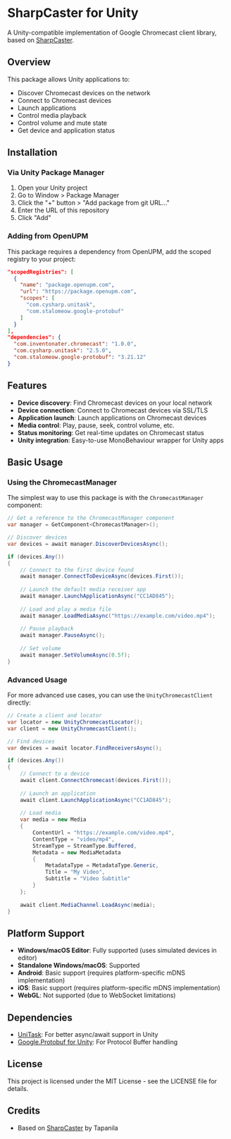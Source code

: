 # SharpCaster for Unity

A Unity-compatible implementation of Google Chromecast client library, based on [SharpCaster](https://github.com/Tapanila/SharpCaster).

## Overview

This package allows Unity applications to:
- Discover Chromecast devices on the network
- Connect to Chromecast devices
- Launch applications
- Control media playback
- Control volume and mute state
- Get device and application status

## Installation

### Via Unity Package Manager

1. Open your Unity project
2. Go to Window > Package Manager
3. Click the "+" button > "Add package from git URL..."
4. Enter the URL of this repository
5. Click "Add"

### Adding from OpenUPM

This package requires a dependency from OpenUPM, add the scoped registry to your project:

```json
"scopedRegistries": [
  {
    "name": "package.openupm.com",
    "url": "https://package.openupm.com",
    "scopes": [
      "com.cysharp.unitask",
      "com.stalomeow.google-protobuf"
    ]
  }
],
"dependencies": {
  "com.inventonater.chromecast": "1.0.0",
  "com.cysharp.unitask": "2.5.0",
  "com.stalomeow.google-protobuf": "3.21.12"
}
```

## Features

- **Device discovery**: Find Chromecast devices on your local network
- **Device connection**: Connect to Chromecast devices via SSL/TLS
- **Application launch**: Launch applications on Chromecast devices
- **Media control**: Play, pause, seek, control volume, etc.
- **Status monitoring**: Get real-time updates on Chromecast status
- **Unity integration**: Easy-to-use MonoBehaviour wrapper for Unity apps

## Basic Usage

### Using the ChromecastManager

The simplest way to use this package is with the `ChromecastManager` component:

```csharp
// Get a reference to the ChromecastManager component
var manager = GetComponent<ChromecastManager>();

// Discover devices
var devices = await manager.DiscoverDevicesAsync();

if (devices.Any())
{
    // Connect to the first device found
    await manager.ConnectToDeviceAsync(devices.First());
    
    // Launch the default media receiver app
    await manager.LaunchApplicationAsync("CC1AD845");
    
    // Load and play a media file
    await manager.LoadMediaAsync("https://example.com/video.mp4");
    
    // Pause playback
    await manager.PauseAsync();
    
    // Set volume
    await manager.SetVolumeAsync(0.5f);
}
```

### Advanced Usage

For more advanced use cases, you can use the `UnityChromecastClient` directly:

```csharp
// Create a client and locator
var locator = new UnityChromecastLocator();
var client = new UnityChromecastClient();

// Find devices
var devices = await locator.FindReceiversAsync();

if (devices.Any())
{
    // Connect to a device
    await client.ConnectChromecast(devices.First());
    
    // Launch an application
    await client.LaunchApplicationAsync("CC1AD845");
    
    // Load media
    var media = new Media
    {
        ContentUrl = "https://example.com/video.mp4",
        ContentType = "video/mp4",
        StreamType = StreamType.Buffered,
        Metadata = new MediaMetadata
        {
            MetadataType = MetadataType.Generic,
            Title = "My Video",
            Subtitle = "Video Subtitle"
        }
    };
    
    await client.MediaChannel.LoadAsync(media);
}
```

## Platform Support

- **Windows/macOS Editor**: Fully supported (uses simulated devices in editor)
- **Standalone Windows/macOS**: Supported
- **Android**: Basic support (requires platform-specific mDNS implementation)
- **iOS**: Basic support (requires platform-specific mDNS implementation)
- **WebGL**: Not supported (due to WebSocket limitations)

## Dependencies

- [UniTask](https://github.com/Cysharp/UniTask): For better async/await support in Unity
- [Google.Protobuf for Unity](https://openupm.com/packages/com.stalomeow.google-protobuf/): For Protocol Buffer handling

## License

This project is licensed under the MIT License - see the LICENSE file for details.

## Credits

- Based on [SharpCaster](https://github.com/Tapanila/SharpCaster) by Tapanila
